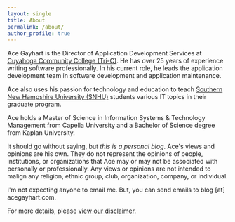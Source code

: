 ```yaml
---
layout: single
title: About
permalink: /about/
author_profile: true
---
```

Ace Gayhart is the Director of Application Development Services at [Cuyahoga Community College (Tri-C)](https://www.tri-c.edu/). He has over 25 years of experience writing software professionally.  In his current role, he leads the application development team in software development and application maintenance.

Ace also uses his passion for technology and education to teach [Southern New Hampshire University (SNHU)](https://www.snhu.edu/) students various IT topics in
their graduate program.

Ace holds a Master of Science in Information Systems & Technology Management from Capella University and a Bachelor
of Science degree from Kaplan University.

It should go without saying, but *this is a personal blog*.  Ace's views and opinions are his own.  They do
not represent the opinions of people, institutions, or organizations that Ace may or may not be associated with
personally or professionally.  Any views or opinions are not intended to malign any religion, ethnic group, club,
organization, company, or individual.

I'm not expecting anyone to email me.  But, you can send emails to blog [at] acegayhart.com.

For more details, please  [view our disclaimer](/disclaimer/).
